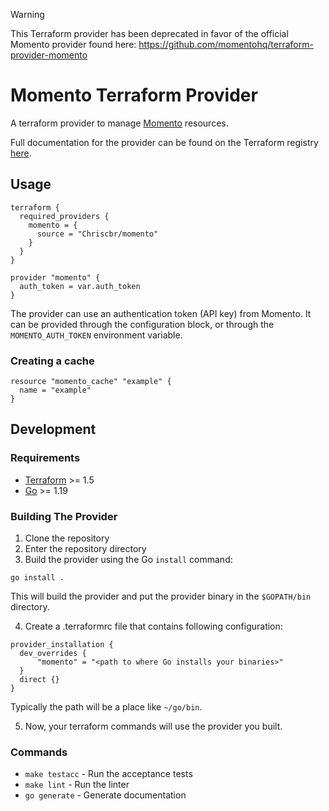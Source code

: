 > [!WARNING]
> This Terraform provider has been deprecated in favor of the official Momento provider found here: <https://github.com/momentohq/terraform-provider-momento>

# Momento Terraform Provider

A terraform provider to manage [Momento](https://www.gomomento.com/) resources.

Full documentation for the provider can be found on the Terraform registry [here](https://registry.terraform.io/providers/Chriscbr/momento/latest/docs).

## Usage

```hcl
terraform {
  required_providers {
    momento = {
      source = "Chriscbr/momento"
    }
  }
}

provider "momento" {
  auth_token = var.auth_token
}
```

The provider can use an authentication token (API key) from Momento.
It can be provided through the configuration block, or through the `MOMENTO_AUTH_TOKEN` environment variable.

### Creating a cache

```hcl
resource "momento_cache" "example" {
  name = "example"
}
```

## Development

### Requirements

- [Terraform](https://developer.hashicorp.com/terraform/downloads) >= 1.5
- [Go](https://golang.org/doc/install) >= 1.19

### Building The Provider

1. Clone the repository
2. Enter the repository directory
3. Build the provider using the Go `install` command:

```shell
go install .
```

This will build the provider and put the provider binary in the `$GOPATH/bin` directory.

4. Create a .terraformrc file that contains following configuration:

```hcl
provider_installation {
  dev_overrides {
      "momento" = "<path to where Go installs your binaries>"
  }
  direct {}
}
```

Typically the path will be a place like `~/go/bin`.

5. Now, your terraform commands will use the provider you built.

### Commands

- `make testacc` - Run the acceptance tests
- `make lint` - Run the linter
- `go generate` - Generate documentation
